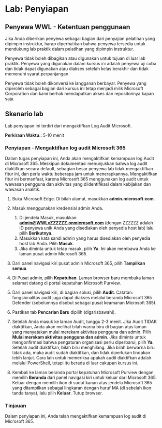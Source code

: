<!---
---
Lab: Judul: 'Penyiapan'
---
--->

# Lab: Penyiapan

## Penyewa WWL - Ketentuan penggunaan
Jika Anda diberikan penyewa sebagai bagian dari penyajian pelatihan yang dipimpin instruktur, harap diperhatikan bahwa penyewa tersedia untuk mendukung lab praktik dalam pelatihan yang dipimpin instruktur.

Penyewa tidak boleh dibagikan atau digunakan untuk tujuan di luar lab praktik. Penyewa yang digunakan dalam kursus ini adalah penyewa uji coba dan tidak dapat digunakan atau diakses setelah kelas berakhir dan tidak memenuhi syarat perpanjangan.

Penyewa tidak boleh dikonversi ke langganan berbayar. Penyewa yang diperoleh sebagai bagian dari kursus ini tetap menjadi milik Microsoft Corporation dan kami berhak mendapatkan akses dan repositorinya kapan saja.

## Skenario lab

Lab penyiapan ini terdiri dari mengaktifkan Log Audit Microsoft.

**Perkiraan Waktu:**: 5-10 menit

### Penyiapan - Mengaktifkan log audit Microsoft 365

Dalam tugas penyiapan ini, Anda akan mengaktifkan kemampuan log Audit di Microsoft 365.  Meskipun dokumentasi menunjukkan bahwa log audit diaktifkan secara default, sebagian besar penyewa lab tidak mengaktifkan fitur ini, dan perlu waktu beberapa jam untuk menerapkannya.  Mengaktifkan fitur ini bermanfaat, karena Microsoft 365 menggunakan log audit untuk wawasan pengguna dan aktivitas yang diidentifikasi dalam kebijakan dan wawasan analitik.

1. Buka Microsoft Edge. Di bilah alamat, masukkan **admin.microsoft.com**.

1. Masuk menggunakan kredensial admin Anda.
    1. Di jendela Masuk, masukkan **admin@WWLxZZZZZZ.onmicrosoft.com** (dengan ZZZZZZ adalah ID penyewa unik Anda yang disediakan oleh penyedia host lab) lalu pilih **Berikutnya**.
    1. Masukkan kata sandi admin yang harus disediakan oleh penyedia host lab Anda. Pilih **Masuk**.
    1. Jika diminta untuk tetap masuk, pilih **Ya**. Ini akan membawa Anda ke laman pusat admin Microsoft 365.

1. Dari panel navigasi kiri pusat admin Microsoft 365, pilih **Tampilkan semua**.

1. Di Pusat admin, pilih **Kepatuhan**.  Laman browser baru membuka laman selamat datang di portal kepatuhan Microsoft Purview.  

1. Dari panel navigasi kiri, di bagian solusi, pilih **Audit**.  Catatan: fungsionalitas audit juga dapat diakses melalui beranda Microsoft 365 Defender (sebelumnya disebut sebagai pusat keamanan Microsoft 365).

1. Pastikan tab **Pencarian Baru** dipilih (digarisbawahi).

1. Setelah Anda masuk ke laman Audit, tunggu 2-3 menit.  Jika Audit TIDAK diaktifkan, Anda akan melihat bilah warna biru di bagian atas laman yang menyatakan mulai merekam aktivitas pengguna dan admin.  Pilih **Mulai merekam aktivitas pengguna dan admin**.  Jika diminta untuk mengonfirmasi bahwa pengaturan organisasi perlu diperbarui, pilih **Ya**. Setelah audit diaktifkan, bilah biru menghilang.  Jika bilah berwarna biru tidak ada, maka audit sudah diaktifkan, dan tidak diperlukan tindakan lebih lanjut.  Cara lain untuk memeriksa apakah audit diaktifkan adalah melalui PowerShell, tetapi itu berada di luar cakupan kursus ini.

1. Kembali ke laman beranda portal kepatuhan Microsoft Purview dengan memilih **Beranda** dari panel navigasi kiri untuk keluar dari Microsoft 365. Keluar dengan memilih ikon di sudut kanan atas jendela Microsoft 365 yang ditampilkan sebagai lingkaran dengan huruf MA (di sebelah ikon tanda tanya), lalu pilih **Keluar**. Tutup browser.

### Tinjauan

Dalam penyiapan ini, Anda telah mengaktifkan kemampuan log audit di Microsoft 365.
